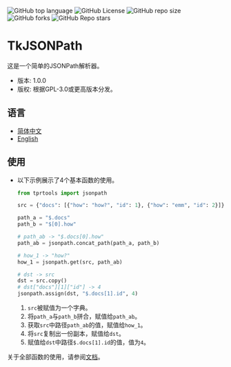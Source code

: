 ![GitHub top language](https://img.shields.io/github/languages/top/thiliapr/python3-tprtools)
![GitHub License](https://img.shields.io/badge/license-GPL--3.0--or--later-blue)
![GitHub repo size](https://img.shields.io/github/repo-size/thiliapr/python3-tprtools)
![GitHub forks](https://img.shields.io/github/forks/thiliapr/python3-tprtools)
![GitHub Repo stars](https://img.shields.io/github/stars/thiliapr/python3-tprtools)

# TkJSONPath
这是一个简单的JSONPath解析器。
- 版本: 1.0.0
- 版权: 根据GPL-3.0或更高版本分发。

## 语言
- [简体中文](jsonpath.zh-CN.md)
- [English](jsonpath.md)

## 使用
- 以下示例展示了4个基本函数的使用。
  ```python
  from tprtools import jsonpath

  src = {"docs": [{"how": "how?", "id": 1}, {"how": "emm", "id": 2}]}

  path_a = "$.docs"
  path_b = "$[0].how"

  # path_ab -> "$.docs[0].how"
  path_ab = jsonpath.concat_path(path_a, path_b)

  # how_1 -> "how?"
  how_1 = jsonpath.get(src, path_ab)

  # dst -> src
  dst = src.copy()
  # dst["docs"][1]["id"] -> 4
  jsonpath.assign(dst, "$.docs[1].id", 4)
  ```
  1. `src`被赋值为一个字典。
  2. 将`path_a`与`path_b`拼合，赋值给`path_ab`。
  3. 获取`src`中路径`path_ab`的值，赋值给`how_1`。
  4. 将`src`复制出一份副本，赋值给`dst`。
  5. 赋值给`dst`中路径`$.docs[1].id`的值，值为`4`。

关于全部函数的使用，请参阅[文档](docs/index.zh-CN.md)。
